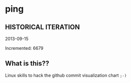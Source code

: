 # ping

## HISTORICAL ITERATION
2013-09-15

Incremented: 6679

## What is this?? 
Linux skills to hack the github commit visualization chart `;-)`
